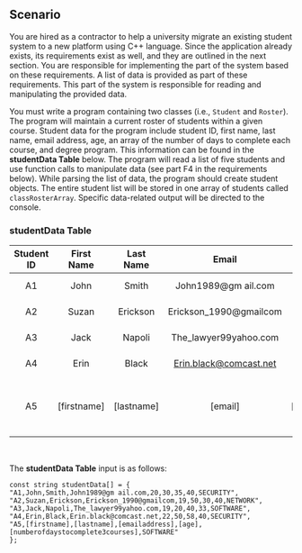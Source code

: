 ## Scenario
You are hired as a contractor to help a university migrate an existing student system to a new platform using C++ language. Since the application already exists, its requirements exist as well, and they are outlined in the next section. You are responsible for implementing the part of the system based on these requirements. A list of data is provided as part of these requirements. This part of the system is responsible for reading and manipulating the provided data.

You must write a program containing two classes (i.e., ```Student``` and ```Roster```). The program will maintain a current roster of students within a given course. Student data for the program include student ID, first name, last name, email address, age, an array of the number of days to complete each course, and degree program. This information can be found in the **studentData Table** below. The program will read a list of five students and use function calls to manipulate data (see part F4 in the requirements below). While parsing the list of data, the program should create student objects. The entire student list will be stored in one array of students called ```classRosterArray```. Specific data-related output will be directed to the console.

### studentData Table
| Student ID | First Name | Last Name | Email | Age | Days In Course | Degree Program |
| :--: | :--: | :--: | :--: | :--: | :--: | :--: |
| A1 | John | Smith | John1989@gm ail.com | 20 | 30, 35, 40 | SECURITY |
| A2 | Suzan | Erickson | Erickson_1990@gmailcom | 19 | 50, 30, 40 | NETWORK |
| A3 | Jack | Napoli | The_lawyer99yahoo.com | 19 | 20, 40, 33| SOFTWARE |
| A4 | Erin | Black| Erin.black@comcast.net | 22 | 50, 58, 40 | SECURITY |
| A5 | \[firstname] | \[lastname] | \[email] | \[age] | \[# of days to complete 3 courses] | SOFTWARE |

<br>

The **studentData Table** input is as follows:
```
const string studentData[] = {
"A1,John,Smith,John1989@gm ail.com,20,30,35,40,SECURITY", 
"A2,Suzan,Erickson,Erickson_1990@gmailcom,19,50,30,40,NETWORK", 
"A3,Jack,Napoli,The_lawyer99yahoo.com,19,20,40,33,SOFTWARE", 
"A4,Erin,Black,Erin.black@comcast.net,22,50,58,40,SECURITY", 
"A5,[firstname],[lastname],[emailaddress],[age], [numberofdaystocomplete3courses],SOFTWARE"
};
```
